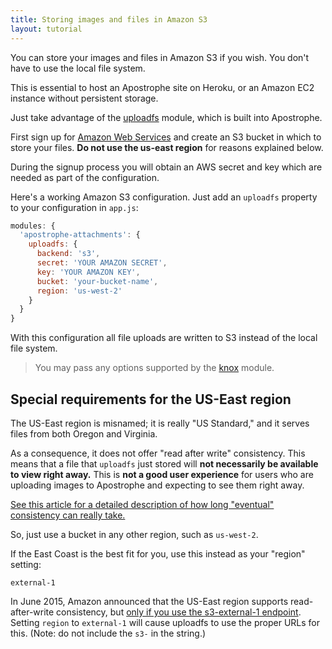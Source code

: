 ```yaml
---
title: Storing images and files in Amazon S3
layout: tutorial
---
```


You can store your images and files in Amazon S3 if you wish. You don't have to use the local file system.

This is essential to host an Apostrophe site on Heroku, or an Amazon EC2 instance without persistent storage.

Just take advantage of the [uploadfs](https://github.com/punkave/uploadfs) module, which is built into Apostrophe.

First sign up for [Amazon Web Services](http://aws.amazon.com/s3/) and create an S3 bucket in which to store your files. **Do not use the us-east region** for reasons explained below.

During the signup process you will obtain an AWS secret and key which are needed as part of the configuration.

Here's a working Amazon S3 configuration. Just add an `uploadfs` property to your configuration in `app.js`:

```javascript
modules: {
  'apostrophe-attachments': {
    uploadfs: {
      backend: 's3',
      secret: 'YOUR AMAZON SECRET',
      key: 'YOUR AMAZON KEY',
      bucket: 'your-bucket-name',
      region: 'us-west-2'
    }
  }
}
```

With this configuration all file uploads are written to S3 instead of the local file system.

> You may pass any options supported by the [knox](https://npmjs.org/package/knox) module.

## Special requirements for the US-East region

The US-East region is misnamed; it is really "US Standard," and it serves files from both Oregon and Virginia.

As a consequence, it does not offer "read after write" consistency. This means that a file that `uploadfs` just stored will **not necessarily be available to view right away.** This is **not a good user experience** for users who are uploading images to Apostrophe and expecting to see them right away.

[See this article for a detailed description of how long "eventual" consistency can really take.](http://www.stackdriver.com/eventual-consistency-really-eventual/)

So, just use a bucket in any other region, such as `us-west-2`.

If the East Coast is the best fit for you, use this instead as your "region" setting:

`external-1`

In June 2015, Amazon announced that the US-East region supports read-after-write consistency, but [only if you use the s3-external-1 endpoint](https://forums.aws.amazon.com/ann.jspa?annID=3112). Setting `region` to `external-1` will cause uploadfs to use the proper URLs for this. (Note: do not include the `s3-` in the string.)

